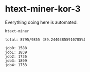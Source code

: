 # htext-miner-kor-3

Everything doing here is automated.

```
htext-miner

total: 8795/9855 (89.24403855910705%)

job0: 1588
job1: 1839
job2: 1736
job3: 1899
job4: 1733
```